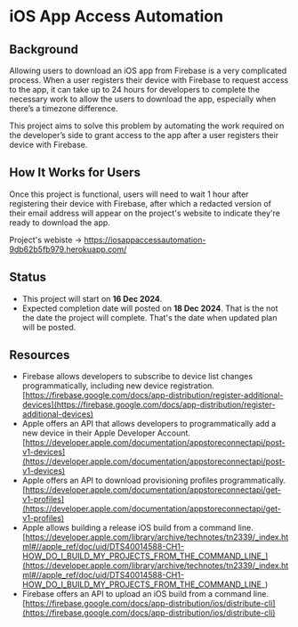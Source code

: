 
# iOS App Access Automation

## Background

Allowing users to download an iOS app from Firebase is a very complicated process. When a user registers their device with Firebase to request access to the app, it can take up to 24 hours for developers to complete the necessary work to allow the users to download the app, especially when there’s a timezone difference.

This project aims to solve this problem by automating the work required on the developer’s side to grant access to the app after a user registers their device with Firebase.

## How It Works for Users

Once this project is functional, users will need to wait 1 hour after registering their device with Firebase, after which a redacted version of their email address will appear on the project's website to indicate they're ready to download the app.

Project's webiste -> https://iosappaccessautomation-9db62b5fb979.herokuapp.com/

## Status

- This project will start on **16 Dec 2024**.
- Expected completion date will posted on **18 Dec 2024**. That is the not the date the project will complete. That's the date when updated plan will be posted.

## Resources

- Firebase allows developers to subscribe to device list changes programmatically, including new device registration. [https://firebase.google.com/docs/app-distribution/register-additional-devices](https://firebase.google.com/docs/app-distribution/register-additional-devices)
- Apple offers an API that allows developers to programmatically add a new device in their Apple Developer Account. [https://developer.apple.com/documentation/appstoreconnectapi/post-v1-devices](https://developer.apple.com/documentation/appstoreconnectapi/post-v1-devices)
- Apple offers an API to download provisioning profiles programmatically. [https://developer.apple.com/documentation/appstoreconnectapi/get-v1-profiles](https://developer.apple.com/documentation/appstoreconnectapi/get-v1-profiles)
- Apple allows building a release iOS build from a command line. [https://developer.apple.com/library/archive/technotes/tn2339/_index.html#//apple_ref/doc/uid/DTS40014588-CH1-HOW_DO_I_BUILD_MY_PROJECTS_FROM_THE_COMMAND_LINE_](https://developer.apple.com/library/archive/technotes/tn2339/_index.html#//apple_ref/doc/uid/DTS40014588-CH1-HOW_DO_I_BUILD_MY_PROJECTS_FROM_THE_COMMAND_LINE_)
- Firebase offers an API to upload an iOS build from a command line. [https://firebase.google.com/docs/app-distribution/ios/distribute-cli](https://firebase.google.com/docs/app-distribution/ios/distribute-cli)
